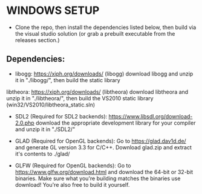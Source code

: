 # WINDOWS SETUP

* Clone the repo, then install the dependencies listed below, then build via the visual studio solution (or grab a prebuilt executable from the releases section.)

## Dependencies:

* libogg: https://xiph.org/downloads/ (libogg)
download libogg and unzip it in "./libogg/", then build the static library

libtheora: https://xiph.org/downloads/ (libtheora)
download libtheora and unzip it in "./libtheora/", then build the VS2010 static library (win32/VS2010/libtheora_static.sln)

* SDL2 (Required for SDL2 backends): https://www.libsdl.org/download-2.0.php
download the appropriate development library for your compiler and unzip it in "./SDL2/"

* GLAD (Required for OpenGL backends):
Go to https://glad.dav1d.de/ and generate GL version 3.3 for C/C++. Download glad.zip and extract it's contents to ./glad/

* GLFW (Required for OpenGL backends):
Go to https://www.glfw.org/download.html and download the 64-bit or 32-bit binaries. Make sure what you're building matches the binaries use download!
You're also free to build it yourself.